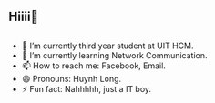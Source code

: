 ## Hiiii👋

##
-  🔭 I’m currently third year student at UIT HCM.
- 🌱 I’m currently learning Network Communication.
- 📫 How to reach me: Facebook, Email.
- 😄 Pronouns: Huynh Long.
- ⚡ Fun fact: Nahhhhh, just a IT boy.
